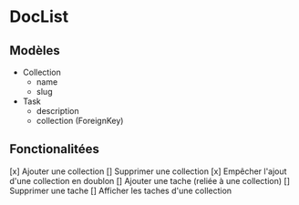 # DocList

## Modèles

- Collection
  - name
  - slug
- Task
  - description
  - collection (ForeignKey)


## Fonctionalitées
[x] Ajouter une collection
[] Supprimer une collection
[x] Empêcher l'ajout d'une collection en doublon
[] Ajouter une tache (reliée à une collection)
[] Supprimer une tache
[] Afficher les taches d'une collection
